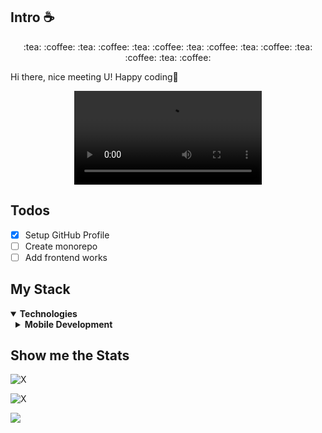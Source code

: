 ## Intro :coffee:

<p align="center">:tea: :coffee: :tea: :coffee: :tea: :coffee: :tea: :coffee: :tea: :coffee: :tea: :coffee: :tea: :coffee:</p>
<p>Hi there, nice meeting U! Happy coding🧋</p>
<div align="center">
    <video src="https://user-images.githubusercontent.com/19210566/144733800-65b0f60e-000c-4d30-b12d-c90b25d63ae3.mp4"></video>
</div>

## Todos
- [x] Setup GitHub Profile
- [ ] Create monorepo
- [ ] Add frontend works

## My Stack
<details open>
    <summary><b>Technologies</b></summary>
        <details style="margin-left: 8px;">
            <summary><b>Mobile Development</b></summary>
            <div style="padding-left: 16px;">
                <p>Native Android</p>
                <p>iOS</p>
                <p>Flutter</p>
                <p>React Native</p>
            </div>
        </details>
</details>

## Show me the Stats
![X](https://github-profile-trophy.vercel.app/?username=bobbyliu117&title=MultiLanguage,Repositories,Commits,Stars,Followers,PullRequest&theme=dracula&margin-w=10)

![X](https://github-readme-stats.vercel.app/api?username=bobbyliu117&show_icons=true&theme=dracula)
</div>

<img align="center" src="https://github-readme-stats.vercel.app/api/top-langs/?username=bobbyliu117&layout=compact&theme=dracula&hide_border=true" />
